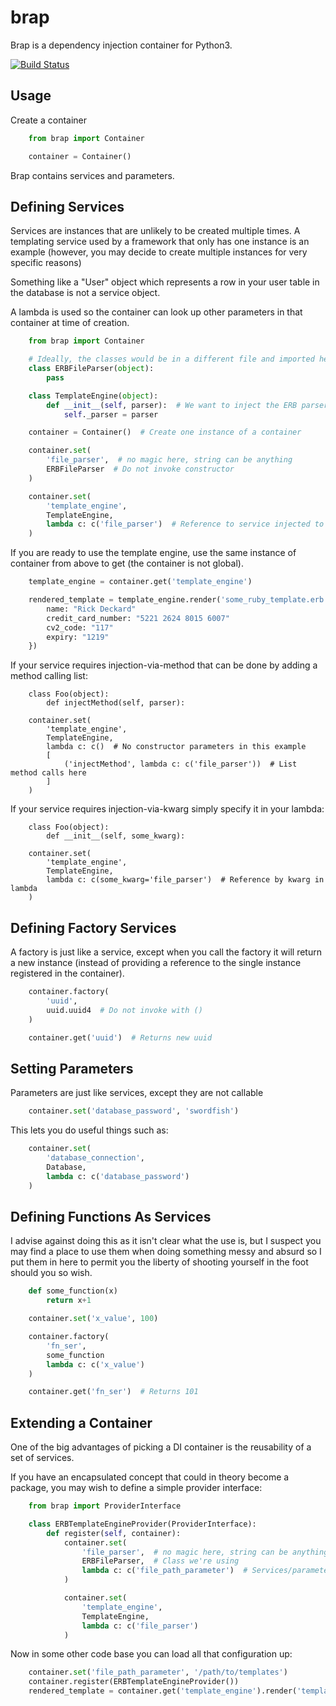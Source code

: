 # brap

Brap is a dependency injection container for Python3.


[![Build Status](https://travis-ci.org/Incognito/brap.svg?branch=master)](https://travis-ci.org/Incognito/brap)


## Usage

Create a container

```python
    from brap import Container

    container = Container()
```

Brap contains services and parameters.


## Defining Services

Services are instances that are unlikely to be created multiple times. A
templating service used by a framework that only has one instance is an example
(however, you may decide to create multiple instances for very specific reasons)

Something like a "User" object which represents a row in your user table in the
database is not a service object.

A lambda is used so the container can look up other parameters in that container
at time of creation.


```python
    from brap import Container

    # Ideally, the classes would be in a different file and imported here
    class ERBFileParser(object):
        pass

    class TemplateEngine(object):
        def __init__(self, parser):  # We want to inject the ERB parser here
            self._parser = parser

    container = Container()  # Create one instance of a container

    container.set(
        'file_parser',  # no magic here, string can be anything
        ERBFileParser  # Do not invoke constructor
    )

    container.set(
        'template_engine',
        TemplateEngine,
        lambda c: c('file_parser')  # Reference to service injected to TemplateEngine
    )
```

If you are ready to use the template engine, use the same instance of container
from above to get (the container is not global).


```python
    template_engine = container.get('template_engine')

    rendered_template = template_engine.render('some_ruby_template.erb', {
        name: "Rick Deckard"
        credit_card_number: "5221 2624 8015 6007"
        cv2_code: "117"
        expiry: "1219"
    })
```

If your service requires injection-via-method that can be done by adding a method calling list:

```
    class Foo(object):
        def injectMethod(self, parser):

    container.set(
        'template_engine',
        TemplateEngine,
        lambda c: c()  # No constructor parameters in this example
        [
            ('injectMethod', lambda c: c('file_parser'))  # List method calls here
        ]
    )
```

If your service requires injection-via-kwarg simply specify it in your lambda:

```
    class Foo(object):
        def __init__(self, some_kwarg):

    container.set(
        'template_engine',
        TemplateEngine,
        lambda c: c(some_kwarg='file_parser')  # Reference by kwarg in lambda
    )
```

## Defining Factory Services

A factory is just like a service, except when you call the factory it will
return a new instance (instead of providing a reference to the single instance
registered in the container).


```python
    container.factory(
        'uuid',
        uuid.uuid4  # Do not invoke with ()
    )

    container.get('uuid')  # Returns new uuid
```


## Setting Parameters

Parameters are just like services, except they are not callable


```python
    container.set('database_password', 'swordfish')
```


This lets you do useful things such as:


```python
    container.set(
        'database_connection',
        Database,
        lambda c: c('database_password')
    )
```


## Defining Functions As Services

I advise against doing this as it isn't clear what the use is, but I suspect
you may find a place to use them when doing something messy and absurd so I put
them in here to permit you the liberty of shooting yourself in the foot should
you so wish.

```python
    def some_function(x)
        return x+1

    container.set('x_value', 100)

    container.factory(
        'fn_ser',
        some_function
        lambda c: c('x_value')
    )

    container.get('fn_ser')  # Returns 101
```

## Extending a Container

One of the big advantages of picking a DI container is the reusability of a set
of services.

If you have an encapsulated concept that could in theory become a package, you
may wish to define a simple provider interface:



```python
    from brap import ProviderInterface

    class ERBTemplateEngineProvider(ProviderInterface):
        def register(self, container):
            container.set(
                'file_parser',  # no magic here, string can be anything
                ERBFileParser,  # Class we're using
                lambda c: c('file_path_parameter')  # Services/parameters injected into constructor
            )

            container.set(
                'template_engine',
                TemplateEngine,
                lambda c: c('file_parser')
            )
```


Now in some other code base you can load all that configuration up:


```python
    container.set('file_path_parameter', '/path/to/templates')
    container.register(ERBTemplateEngineProvider())
    rendered_template = container.get('template_engine').render('template.erb', {})
```
